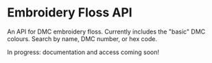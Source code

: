 # Embroidery Floss API

An API for DMC embroidery floss. Currently includes the "basic" DMC colours. Search by name, DMC number, or hex code. 

In progress: documentation and access coming soon!

